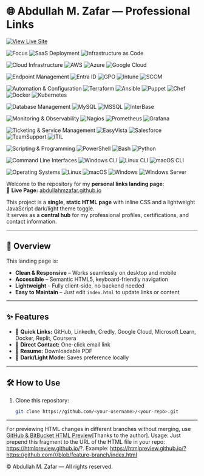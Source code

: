 # 🌐 Abdullah M. Zafar — Professional Links

[![View Live Site](https://img.shields.io/badge/View%20Live%20Site-000?style=for-the-badge&logo=githubpages&logoColor=white)](https://abdullahmzafar.github.io/)

![Focus](https://img.shields.io/badge/Focus-1E3A8A?style=for-the-badge&logo=target&logoColor=white)
![SaaS Deployment](https://img.shields.io/badge/SaaS-Deployment-1E3A8A?style=for-the-badge&logo=cloudsmith&logoColor=white)
![Infrastructure as Code](https://img.shields.io/badge/Infrastructure%20as%20Code-1E3A8A?style=for-the-badge&logo=terraform&logoColor=white)

![Cloud Infrastructure](https://img.shields.io/badge/Cloud%20Infrastructure-1E3A8A?style=for-the-badge&logo=icloud&logoColor=white) 
![AWS](https://img.shields.io/badge/AWS-232F3E?style=for-the-badge&logo=amazonaws&logoColor=FF9900)
![Azure](https://img.shields.io/badge/Azure-0078D4?style=for-the-badge&logo=microsoftazure&logoColor=white)
![Google Cloud](https://img.shields.io/badge/GCP-4285F4?style=for-the-badge&logo=googlecloud&logoColor=white)

![Endpoint Management](https://img.shields.io/badge/Endpoint%20Management-1E3A8A?style=for-the-badge&logo=microsoftintune&logoColor=white)
![Entra ID](https://img.shields.io/badge/Entra%20ID-2563EB?style=for-the-badge&logo=microsoftazure&logoColor=white)
![GPO](https://img.shields.io/badge/Group%20Policy-374151?style=for-the-badge&logo=windows&logoColor=white)
![Intune](https://img.shields.io/badge/Intune-0078D4?style=for-the-badge&logo=microsoftintune&logoColor=white)
![SCCM](https://img.shields.io/badge/SCCM-0078D4?style=for-the-badge&logo=microsoft&logoColor=white)

![Automation & Configuration](https://img.shields.io/badge/Automation%20%26%20Configuration-1E3A8A?style=for-the-badge&logo=terraform&logoColor=white) 
![Terraform](https://img.shields.io/badge/Terraform-7B42BC?style=for-the-badge&logo=terraform&logoColor=white)
![Ansible](https://img.shields.io/badge/Ansible-EE0000?style=for-the-badge&logo=ansible&logoColor=white)
![Puppet](https://img.shields.io/badge/Puppet-FFAE1A?style=for-the-badge&logo=puppet&logoColor=black)
![Chef](https://img.shields.io/badge/Chef-F09820?style=for-the-badge&logo=chef&logoColor=white)
![Docker](https://img.shields.io/badge/Docker-2496ED?style=for-the-badge&logo=docker&logoColor=white)
![Kubernetes](https://img.shields.io/badge/Kubernetes-326CE5?style=for-the-badge&logo=kubernetes&logoColor=white)

![Database Management](https://img.shields.io/badge/Database%20Management-1E3A8A?style=for-the-badge&logo=databricks&logoColor=white) 
![MySQL](https://img.shields.io/badge/MySQL-4479A1?style=for-the-badge&logo=mysql&logoColor=white)
![MSSQL](https://img.shields.io/badge/MS%20SQL-CC2927?style=for-the-badge&logo=microsoftsqlserver&logoColor=white)
![InterBase](https://img.shields.io/badge/InterBase-FF6600?style=for-the-badge)

![Monitoring & Observability](https://img.shields.io/badge/Monitoring%20%26%20Observability-1E3A8A?style=for-the-badge&logo=prometheus&logoColor=white) 
![Nagios](https://img.shields.io/badge/Nagios-000000?style=for-the-badge&logo=nagios&logoColor=white)
![Prometheus](https://img.shields.io/badge/Prometheus-E6522C?style=for-the-badge&logo=prometheus&logoColor=white)
![Grafana](https://img.shields.io/badge/Grafana-F46800?style=for-the-badge&logo=grafana&logoColor=white)

![Ticketing & Service Management](https://img.shields.io/badge/Ticketing%20%26%20Service%20Management-1E3A8A?style=for-the-badge&logo=salesforce&logoColor=white) 
![EasyVista](https://img.shields.io/badge/EasyVista-0078D4?style=for-the-badge)
![Salesforce](https://img.shields.io/badge/Salesforce-00A1E0?style=for-the-badge&logo=salesforce&logoColor=white)
![TeamSupport](https://img.shields.io/badge/TeamSupport-2563EB?style=for-the-badge)
![ITIL](https://img.shields.io/badge/ITIL-6D1F7C?style=for-the-badge)

![Scripting & Programming](https://img.shields.io/badge/Scripting%20%26%20Programming-1E3A8A?style=for-the-badge&logo=python&logoColor=white) 
![PowerShell](https://img.shields.io/badge/PowerShell-5391FE?style=for-the-badge&logo=powershell&logoColor=white)
![Bash](https://img.shields.io/badge/Bash-4EAA25?style=for-the-badge&logo=gnubash&logoColor=white)
![Python](https://img.shields.io/badge/Python-3776AB?style=for-the-badge&logo=python&logoColor=white)

![Command Line Interfaces](https://img.shields.io/badge/Command%20Line%20Interfaces-1E3A8A?style=for-the-badge&logo=gnometerminal&logoColor=white) 
![Windows CLI](https://img.shields.io/badge/Windows-Command%20Line-0078D6?style=for-the-badge&logo=windows&logoColor=white)
![Linux CLI](https://img.shields.io/badge/Linux-Shell-FCC624?style=for-the-badge&logo=linux&logoColor=black)
![macOS CLI](https://img.shields.io/badge/macOS-Terminal-333333?style=for-the-badge&logo=apple&logoColor=white)

![Operating Systems](https://img.shields.io/badge/Operating%20Systems-1E3A8A?style=for-the-badge&logo=linux&logoColor=white) 
![Linux](https://img.shields.io/badge/Linux-RHEL%20%7C%20Ubuntu%20%7C%20CentOS%20%7C%20Fedora-FCC624?style=for-the-badge&logo=linux&logoColor=black)
![macOS](https://img.shields.io/badge/macOS-000000?style=for-the-badge&logo=apple&logoColor=white)
![Windows](https://img.shields.io/badge/Windows-XP%20%7C%20Vista%20%7C%208%20%7C%2010%20%7C%2011-0078D6?style=for-the-badge&logo=windows&logoColor=white)
![Windows Server](https://img.shields.io/badge/Windows%20Server-2016%20%7C%202019%20%7C%202022-00A4EF?style=for-the-badge&logo=windows&logoColor=white)


Welcome to the repository for my **personal links landing page**:  
🔗 **Live Page:** [abdullahmzafar.github.io](https://abdullahmzafar.github.io/)

This project is a **single, static HTML page** with inline CSS and a lightweight JavaScript dark/light theme toggle.  
It serves as a **central hub** for my professional profiles, certifications, and contact information.

---

## 📖 Overview
This landing page is:
- **Clean & Responsive** – Works seamlessly on desktop and mobile
- **Accessible** – Semantic HTML5, keyboard-friendly navigation
- **Lightweight** – Fully client-side, no backend needed
- **Easy to Maintain** – Just edit `index.html` to update links or content

---

## ✨ Features
- 🔗 **Quick Links:** GitHub, LinkedIn, Credly, Google Cloud, Microsoft Learn, Docker, Replit, Coursera  
- 📧 **Direct Contact:** One-click email link  
- 📄 **Resume:** Downloadable PDF  
- 🌙 **Dark/Light Mode:** Saves preference locally  

---

## 🛠 How to Use
1. Clone this repository:
   ```bash
   git clone https://github.com/<your-username>/<your-repo>.git

---

For previewing HTML changes in different branches without merging, use [GitHub & BitBucket HTML Preview](https://github.com/htmlpreview/htmlpreview.github.com)[Thanks to the author].
Usage:
Just prepend this fragment to the URL of the HTML file in your repo:
https://htmlpreview.github.io/?. 
Example: [https://htmlpreview.github.io/?https://github.com/<your-username>/<your-repo>/blob/feature-branch/index.html](https://htmlpreview.github.io/?https://github.com/abdullahMzafar/abdullahMzafar.github.io/blob/HTML-Preview/index.html)

© Abdullah M. Zafar — All rights reserved.

